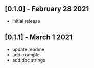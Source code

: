 ## [0.1.0] - February 28 2021

* initial release

## [0.1.1] - March 1 2021

* update readme
* add example 
* add doc strings